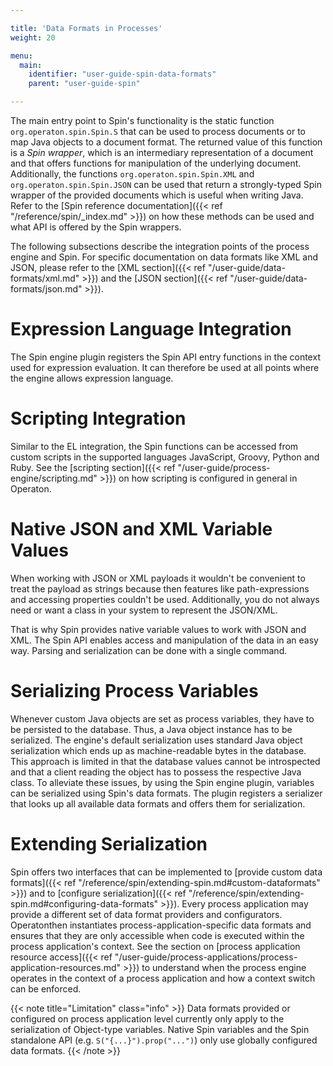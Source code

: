 ```yaml
---

title: 'Data Formats in Processes'
weight: 20

menu:
  main:
    identifier: "user-guide-spin-data-formats"
    parent: "user-guide-spin"

---
```



The main entry point to Spin's functionality is the static function `org.operaton.spin.Spin.S` that can be used to process documents or to map Java objects to a document format. The returned value of this function is a *Spin wrapper*, which is an intermediary representation of a document and that offers functions for manipulation of the underlying document. Additionally, the functions `org.operaton.spin.Spin.XML` and `org.operaton.spin.Spin.JSON` can be used that return a strongly-typed Spin wrapper of the provided documents which is useful when writing Java. Refer to the [Spin reference documentation]({{< ref "/reference/spin/_index.md" >}}) on how these methods can be used and what API is offered by the Spin wrappers.

The following subsections describe the integration points of the process engine and Spin. For specific documentation on data formats like XML and JSON, please refer to the [XML section]({{< ref "/user-guide/data-formats/xml.md" >}}) and the [JSON section]({{< ref "/user-guide/data-formats/json.md" >}}).


# Expression Language Integration

The Spin engine plugin registers the Spin API entry functions in the context used for expression evaluation. It can therefore be used at all points where the engine allows expression language.


# Scripting Integration

Similar to the EL integration, the Spin functions can be accessed from custom scripts in the supported languages JavaScript, Groovy, Python and Ruby. See the [scripting section]({{< ref "/user-guide/process-engine/scripting.md" >}}) on how scripting is configured in general in Operaton.


# Native JSON and XML Variable Values

When working with JSON or XML payloads it wouldn't be convenient to treat the payload as strings because then features like path-expressions and accessing properties couldn't be used. Additionally, you do not always need or want a class in your system to represent the JSON/XML.

That is why Spin provides native variable values to work with JSON and XML. The Spin API enables access and manipulation of the data in an easy way. Parsing and serialization can be done with a single command.


# Serializing Process Variables

Whenever custom Java objects are set as process variables, they have to be persisted to the database. Thus, a Java object instance has to be serialized. The engine's default serialization uses standard Java object serialization which ends up as machine-readable bytes in the database. This approach is limited in that the database values cannot be introspected and that a client reading the object has to possess the respective Java class. To alleviate these issues, by using the Spin engine plugin, variables can be serialized using Spin's data formats. The plugin registers a serializer that looks up all available data formats and offers them for serialization.


# Extending Serialization

Spin offers two interfaces that can be implemented to [provide custom data formats]({{< ref "/reference/spin/extending-spin.md#custom-dataformats" >}}) and to [configure serialization]({{< ref "/reference/spin/extending-spin.md#configuring-data-formats" >}}). Every process application may provide a different set of data format providers and configurators. Operatonthen instantiates process-application-specific data formats and ensures that they are only accessible when code is executed within the process application's context. See the section on [process application resource access]({{< ref "/user-guide/process-applications/process-application-resources.md" >}}) to understand when the process engine operates in the context of a process application and how a context switch can be enforced.

{{< note title="Limitation" class="info" >}}
Data formats provided or configured on process application level currently only apply to the serialization of Object-type variables. Native Spin variables and the Spin standalone API (e.g. `S("{...}").prop("...")`) only use globally configured data formats.
{{< /note >}}
